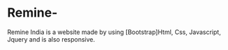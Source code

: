 # Remine-
Remine India is a website made by using [Bootstrap]Html, Css, Javascript, Jquery and is also responsive.
